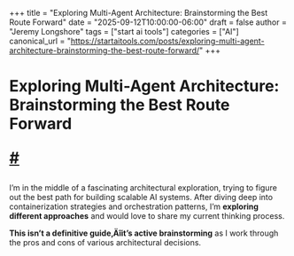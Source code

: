+++
title = "Exploring Multi-Agent Architecture: Brainstorming the Best Route Forward"
date = "2025-09-12T10:00:00-06:00"
draft = false
author = "Jeremy Longshore"
tags = ["start ai tools"]
categories = ["AI"]
canonical_url = "https://startaitools.com/posts/exploring-multi-agent-architecture-brainstorming-the-best-route-forward/"
+++

<h1 id="exploring-multi-agent-architecture-brainstorming-the-best-route-forward">
 Exploring Multi-Agent Architecture: Brainstorming the Best Route Forward
<p><a class="anchor" href="#exploring-multi-agent-architecture-brainstorming-the-best-route-forward">#</a></p>
</h1>
<p>I’m in the middle of a fascinating architectural exploration, trying to figure out the best path for building scalable AI systems. After diving deep into containerization strategies and orchestration patterns, I’m <strong>exploring different approaches</strong> and would love to share my current thinking process.</p>
<p><strong>This isn’t a definitive guide‚Äîit’s active brainstorming</strong> as I work through the pros and cons of various architectural decisions.</p>
